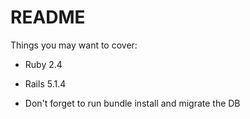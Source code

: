 # README


Things you may want to cover:

* Ruby 2.4

* Rails 5.1.4

* Don't forget to run bundle install and migrate the DB
